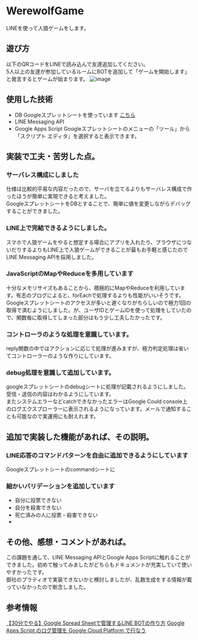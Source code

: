 # WerewolfGame
LINEを使って人狼ゲームをします。

## 遊び方
以下のQRコードをLINEで読み込んで友達追加してください。  
5人以上の友達が参加しているルームにBOTを追加して「ゲームを開始します」と発言するとゲームが始まります。
![image](https://user-images.githubusercontent.com/63386751/111076620-638c5e00-8530-11eb-9646-b3b1b83c2c88.png)

## 使用した技術
- DB
  Googleスプレットシートを使っています
[こちら](https://docs.google.com/spreadsheets/d/1mlVonZfEewV6Xn2iI5M-H4QQFfEUwvN3upTSf7hHHI4/edit?usp=sharing)
- LINE Messaging API
- Google Apps Script
  Googleスプレットシートのメニューの「ツール」から「スクリプト エディタ」を選択すると表示できます。

## 実装で⼯夫・苦労した点。
### サーバレス構成にしました
仕様は比較的平易な内容だったので、サーバを立てるよりもサーバレス構成で作ったほうが簡単に実現できると考えました。  
GoogleスプレットシートをDBとすることで、簡単に値を変更しながらデバッグすることができました。

### LINE上で完結できるようにしました。
スマホで人狼ゲームをやると想定する場合にアプリを入れたり、ブラウザにつないだりするよりもLINE上で人狼ゲームができることが最もお手軽と感じたのでLINE Messaging APIを採用しました。

### JavaScriptのMapやReduceを多用しています
十分なメモリサイズもあることから、積極的にMapやReduceを利用しています。有志のブログによると、forEachで処理するよりも性能がいいそうです。  
Googleスプレットシートのアクセスが多いと遅くなりがちらしいので極力1回の取得で済むようにしました。が、ユーザIDとゲームIDを使って処理をしていたので、関数毎に取得してしまった部分はもう少し工夫したかったです。  

### コントローラのような処理を意識しています。
reply関数の中ではアクションに応じて処理が進みますが、極力判定処理は省いてコントローラーのような作りにしています。

### debug処理を意識して追加しています。
googleスプレットシートのdebugシートに処理が記載されるようにしました。受信・送信の内容はわかるようにしています。  
またシステムエラーなどcatchできなかったエラーはGoogle Could console上のログエクスプローラーに表示されるようになっています。メールで通知することも可能なので実運用にも耐えれます。

## 追加で実装した機能があれば、その説明。
### LINE応答のコマンドパターンを自由に追加できるようにしています
Googleスプレットシートのcommandシートに

### 細かいバリデーションを追加しています
- 自分に投票できない
- 自分を殺害できない
- 死亡済みの人に投票・殺害できない
- 
## その他、感想・コメントがあれば。
この課題を通して、LINE Messaging APIとGoogle Apps Scriptに触れることができました。初めて触ってみましたがどちらもドキュメントが充実していて使いやすかったです。  
御社のプラティオで実装できないかと検討しましたが、乱数生成をする情報が載っていなかったので断念しました。

## 参考情報
[【30分でやる】Google Spread Sheetで管理するLINE BOTの作り方](https://qiita.com/WdknWdkn/items/b78ae572e7cb5c9dfdca "【30分でやる】Google Spread Sheetで管理するLINE BOTの作り方")
[Google Apps Script のログ管理を Google Cloud Platform で行なう](https://qiita.com/draqoon/items/f6b850c17853734c98fd "Google Apps Script のログ管理を Google Cloud Platform で行なう")
